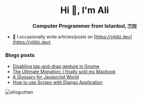 <h1 align="center">Hi 👋, I'm Ali</h1>

<h3 align="center">Computer Programmer from Istanbul, 🇹🇷</h3>

- 📝 I occasionally write articles/posts on [https://yildiz.dev](https://yildiz.dev)

### Blogs posts
<!-- BLOG-POST-LIST:START -->
- [Disabling tap-and-drag gesture in Gnome](https://yildiz.dev/2020/12/06/gnome-disable-tap-and-drag/)
- [The Ultimate Migration: I finally sold my Macbook](https://yildiz.dev/2020/11/28/the-ultimate-migration/)
- [A Glossary for Javascript World](https://yildiz.dev/2018/09/20/A-Glossary-for-Javascript-World/)
- [How to use Scrapy with Django Application](https://yildiz.dev/2017/09/12/How-to-use-Scrapy-with-Django-Application/)
<!-- BLOG-POST-LIST:END -->

<p><img align="left" src="https://github-readme-stats.vercel.app/api/top-langs?username=alioguzhan&show_icons=true&locale=en&layout=compact" alt="alioguzhan" /></p>
